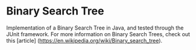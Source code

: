 # Binary Search Tree
Implementation of a Binary Search Tree in Java, and tested through the JUnit framework. For more information on Binary Search Trees, check out this [article] (https://en.wikipedia.org/wiki/Binary_search_tree).
